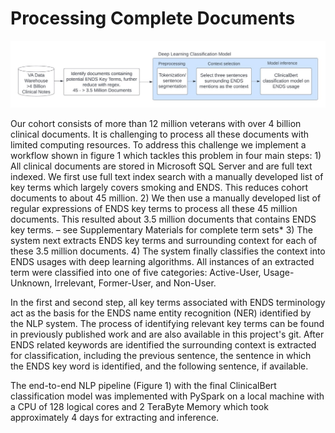 # Processing Complete Documents

![Alt Image text](https://github.com/patrickthealba/ecig_nlp/blob/master/processing/Figure%201.jpg?raw=true "Figure 1 Processing Pipeline")


Our cohort consists of more than 12 million veterans with over 4 billion clinical documents. It is challenging to process all these documents with limited computing resources. To address this challenge we implement a workflow shown in figure 1 which tackles this problem in four main steps: 1) All clinical documents are stored in Microsoft SQL Server and are full text indexed. We first use full text index search with a manually developed list of key terms which largely covers smoking and ENDS. This reduces cohort documents to about 45 million. 2) We then use a manually developed list of regular expressions of ENDS key terms to process all these 45 million documents. This resulted about 3.5 million documents that contains ENDS key terms. – see Supplementary Materials for complete term sets* 3) The system next extracts ENDS key terms and surrounding context for each of these 3.5 million documents. 4) The system finally classifies the context into ENDS usages with deep learning algorithms. All instances of an extracted term were classified into one of five categories: Active-User, Usage-Unknown, Irrelevant, Former-User, and Non-User. 

In the first and second step, all key terms associated with ENDS terminology act as the basis for the ENDS name entity recognition (NER) identified by the NLP system. The process of identifying relevant key terms can be found in previously published work and are also available in this project's git. After ENDS related keywords are identified the surrounding context is extracted for classification, including the previous sentence, the sentence in which the ENDS key word is identified, and the following sentence, if available. 

The end-to-end NLP pipeline (Figure 1) with the final ClinicalBert classification model was implemented with PySpark on a local machine with a CPU of 128 logical cores and 2 TeraByte Memory which took approximately 4 days for extracting and inference.  
